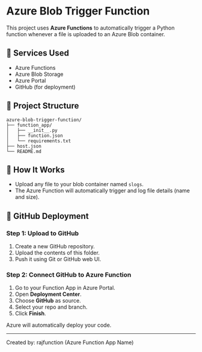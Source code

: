 # Azure Blob Trigger Function

This project uses **Azure Functions** to automatically trigger a Python function whenever a file is uploaded to an Azure Blob container.

## 🔧 Services Used
- Azure Functions
- Azure Blob Storage
- Azure Portal
- GitHub (for deployment)

## 📂 Project Structure

```
azure-blob-trigger-function/
├── function_app/
│   ├── __init__.py
│   ├── function.json
│   └── requirements.txt
├── host.json
└── README.md
```

## 🚀 How It Works
- Upload any file to your blob container named `slogs`.
- The Azure Function will automatically trigger and log file details (name and size).

## 🐙 GitHub Deployment

### Step 1: Upload to GitHub
1. Create a new GitHub repository.
2. Upload the contents of this folder.
3. Push it using Git or GitHub web UI.

### Step 2: Connect GitHub to Azure Function
1. Go to your Function App in Azure Portal.
2. Open **Deployment Center**.
3. Choose **GitHub** as source.
4. Select your repo and branch.
5. Click **Finish**.

Azure will automatically deploy your code.

---

Created by: rajfunction (Azure Function App Name)
